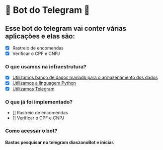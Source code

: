 # 🐍 Bot do Telegram 🐍

## Esse bot do telegram vai conter várias aplicações e elas são:

- [x] Rastreio de encomendas
- [x] Verificar o CPF e CNPJ

### O que usamos na infraestrutura?
- [x] [Utilizamos banco de dados mariadb para o armazenamento dos dados](https://mariadb.org/)
- [x] [Utilizamos a linguagem Python](https://www.python.org/)
- [x] [Utilizamos Telegram](https://web.telegram.org/z/)

### O que já foi implementado?

- [] Rastreio de encomendas
- [] Verificar o CPF e CNPJ

### Como acessar o bot?
#### Bastas pesquisar no telegram diaszanoBot e iniciar.